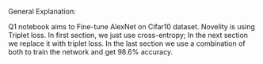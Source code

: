 General Explanation:

Q1 notebook aims to Fine-tune AlexNet on Cifar10 dataset. Novelity is using Triplet loss. In first section, we just use cross-entropy; In the next section we replace it with triplet loss. In the last section we use a combination of both to train the network and get 98.6% accuracy.
